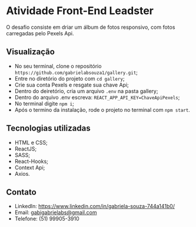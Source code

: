 # Atividade Front-End Leadster

O desafio consiste em driar um álbum de fotos responsivo, com fotos carregadas pelo Pexels Api.

## Visualização

- No seu terminal, clone o repositório `https://github.com/gabrielabsouza1/gallery.git`;
- Entre no diretório do projeto com `cd gallery`;
- Crie sua conta Pexels e resgate sua chave Api;
- Dentro do deiretório, cria um arquivo `.env` na pasta gallery;
- Dentro do arquivo .env escreva: `REACT_APP_API_KEY=ChaveApiPexels`;
- No terminal digite `npm i`;
- Após o termino da instalação, rode o projeto no terminal com `npm start`.

## Tecnologias utilizadas

- HTML e CSS;
- ReactJS;
- SASS;
- React-Hooks;
- Context Api;
- Axios.

## Contato

- LinkedIn: https://www.linkedin.com/in/gabriela-souza-744a141b0/
- Email: gabigabrielabs@gmail.com
- Telefone: (51) 99905-3910

